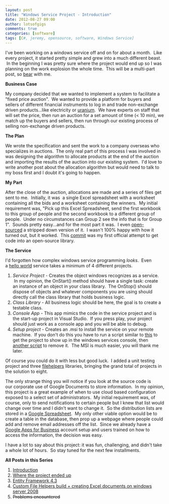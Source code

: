 ```yaml
---
layout: post
title: "Windows Service Project - Introduction"
date: 2012-08-27 09:00
author: lotsofgigs
comments: true
categories: [software]
tags: [C#, jeremy, opensource, software, Windows Service]
---
```


I've been working on a windows service off and on for about a month.  Like every project, it started pretty simple and grew into a much different beast.  In the beginning I was pretty sure where the project would end up so I was planning on the work explosion the whole time.  This will be a multi-part post, so [bear](http://en.wikipedia.org/wiki/Bear) with me.

**Business Case**

My company decided that we wanted to implement a system to facilitate a "fixed price auction".  We wanted to provide a platform for buyers and sellers of different financial instruments to log in and trade non-exchange driven products...like electricity or [uranium](http://en.wikipedia.org/wiki/Enriched_uranium).  We have experts on staff that will set the price, then run an auction for a set amount of time (< 10 min), we match up the buyers and sellers, then run through our existing process of selling non-exchange driven products.

**The Plan**

We wrote the specification and sent the work to a company overseas who specializes in auctions.  The only real part of this process I was involved in was designing the algorithm to allocate products at the end of the auction and importing the results of the auction into our existing system.  I'd love to write another post about the allocation algorithm but would need to talk to my boss first and I doubt it's going to happen.

**My Part**

After the close of the auction, allocations are made and a series of files get sent to me.  Initially, it was  a single Excel spreadsheet with a worksheet containing all the bids and a worksheet containing the winners.  My initial requirement was, "Pick up this Excel Spreadsheet, send the first workbook to this group of people and the second workbook to a different group of people.  Under no circumstances can Group 2 see the info that is for Group 1".  Sounds pretty easy...and for the most part it was.  I even [open-sourced](https://github.com/TheJeremyGray/FileWatcherService) a stripped down version of it.  I wasn't 100% happy with how it turned out, but it worked.  This [commit](https://github.com/TheJeremyGray/FileWatcherService/blob/master/FileHelpersLib/FileHelpers.ExcelStorage/ExcelStorage.cs) was my first official attempt to get code into an open-source library.

**The Service**

I'd forgotten how complex windows service programming *looks*.  Even a [hello world](http://en.wikipedia.org/wiki/Hello_world_program) service takes a minimum of 4 different projects.


1.  *Service Project* - Creates the object windows recognizes as a service.  In my opinion, the OnStart() method should have a single task: create an instance of an object in your class library.  The OnStop() should dispose of objects and whatever components you are using should directly call the class library that holds business logic.
2.  *Class Library* - All business logic should be here, the goal is to create a testable class.
3.  *Console App* - This app mimics the code in the service project and is the start-up project in Visual Studio.  If you press play, your project should just work as a console app and you will be able to debug.
4.  *Setup project* - Creates an .msi to install the service on your remote machine.  If you don't do this you have to run a script similar to [this](https://github.com/TheJeremyGray/FileWatcherService/blob/master/installNETservice.bat) to get the project to show up in the windows services console, then [another script](https://github.com/TheJeremyGray/FileWatcherService/blob/master/uninstallNETservice.bat) to remove it.  The MSI is much easier, you will thank me later.

Of course you could do it with less but good luck.  I added a unit testing project and three [filehelpers](http://filehelpers.com/) libraries, bringing the grand total of projects in the solution to eight.

The only strange thing you will notice if you look at the source code is our corporate use of Google Documents to store information.  In my opinion, this project is a great example of when to use cloud based configuration exposed to a select set of administrators.  My initial requirement was, of course, only to send notifications to certain people but I knew that list would change over time and I didn't want to change it.  So the distribution lists are stored in a [Google Spreadsheet](http://www.google.com/google-d-s/spreadsheets/).  My only other viable option would be to create a table in the database, then prop up a webpage where people could add and remove email addresses off the list.  Since we already have a [Google Apps for Business](http://www.google.com/enterprise/apps/business/) account setup and users trained on how to access the information, the decision was easy.

I have a lot to say about this project: it was fun, challenging, and didn't take a whole lot of hours.  So stay tuned for the next few installments.

**All Posts in this Series**

1.  [Introduction](http://lotsofgigs.wordpress.com/2012/08/27/windows-service-project-introduction/)
2.  [Where the project ended up](http://lotsofgigs.wordpress.com/2012/09/03/windows-service-project-where-it-ended-up/)
3.  [Entity Framework 4.3](http://lotsofgigs.wordpress.com/2012/09/10/entity-framework-4-3-code-first/)
4.  [Custom File Helpers build + creating Excel documents on windows server 2008](http://lotsofgigs.wordpress.com/2012/09/24/creating-excel-documents-on-windows-server-2008-with-custom-file-helpers-build/)
5.  <del>Problems encountered</del>
